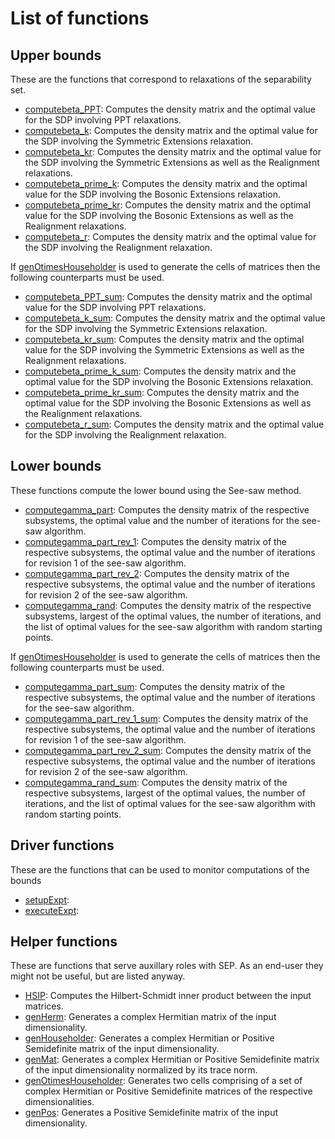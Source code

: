 # List of functions
## Upper bounds
These are the functions that correspond to relaxations of the separability set.
- [computebeta_PPT](/SDPs/UpperBounds/computebeta_PPT.md): Computes the density matrix and the optimal value for the SDP involving PPT relaxations.
- [computebeta_k](/SDPs/UpperBounds/computebeta_k.md): Computes the density matrix and the optimal value for the SDP involving the Symmetric Extensions relaxation.
- [computebeta_kr](/SDPs/UpperBounds/computebeta_kr.md): Computes the density matrix and the optimal value for the SDP involving the Symmetric Extensions as well as the Realignment relaxations.
- [computebeta_prime_k](/SDPs/UpperBounds/computebeta_prime_k.md): Computes the density matrix and the optimal value for the SDP involving the Bosonic Extensions relaxation.
- [computebeta_prime_kr](/SDPs/UpperBounds/computebeta_prime_kr.md): Computes the density matrix and the optimal value for the SDP involving the Bosonic Extensions as well as the Realignment relaxations.
- [computebeta_r](/SDPs/UpperBounds/computebeta_r.md): Computes the density matrix and the optimal value for the SDP involving the Realignment relaxation.

If [genOtimesHouseholder](/helpers/genOtimesHouseholder.md) is used to generate the cells of matrices then the following counterparts must be used.
- [computebeta_PPT_sum](/SDPs/UpperBounds/sum/computebeta_PPT_sum.md): Computes the density matrix and the optimal value for the SDP involving PPT relaxations.
- [computebeta_k_sum](/SDPs/UpperBounds/sum/computebeta_k_sum.md): Computes the density matrix and the optimal value for the SDP involving the Symmetric Extensions relaxation.
- [computebeta_kr_sum](/SDPs/UpperBounds/sum/computebeta_kr_sum.md): Computes the density matrix and the optimal value for the SDP involving the Symmetric Extensions as well as the Realignment relaxations.
- [computebeta_prime_k_sum](/SDPs/UpperBounds/sum/computebeta_prime_k_sum.md): Computes the density matrix and the optimal value for the SDP involving the Bosonic Extensions relaxation.
- [computebeta_prime_kr_sum](/SDPs/UpperBounds/sum/computebeta_prime_kr_sum.md): Computes the density matrix and the optimal value for the SDP involving the Bosonic Extensions as well as the Realignment relaxations.
- [computebeta_r_sum](/SDPs/UpperBounds/sum/computebeta_r_sum.md): Computes the density matrix and the optimal value for the SDP involving the Realignment relaxation.

## Lower bounds
These functions compute the lower bound using the See-saw method.
- [computegamma_part](/SDPs/LowerBounds/computegamma_part.md): Computes the density matrix of the respective subsystems, the optimal value and the number of iterations for the see-saw algorithm.
- [computegamma_part_rev_1](/SDPs/LowerBounds/computegamma_part_rev_1.md): Computes the density matrix of the respective subsystems, the optimal value and the number of iterations for revision 1 of the see-saw algorithm.
- [computegamma_part_rev_2](/SDPs/LowerBounds/computegamma_part_rev_2.md): Computes the density matrix of the respective subsystems, the optimal value and the number of iterations for revision 2 of the see-saw algorithm.
- [computegamma_rand](/SDPs/LowerBounds/computegamma_rand.md): Computes the density matrix of the respective subsystems, largest of the optimal values, the number of iterations, and the list of optimal values for the see-saw algorithm with random starting points.

If [genOtimesHouseholder](/helpers/genOtimesHouseholder.md) is used to generate the cells of matrices then the following counterparts must be used.
- [computegamma_part_sum](/SDPs/LowerBounds/computegamma_part_sum.md): Computes the density matrix of the respective subsystems, the optimal value and the number of iterations for the see-saw algorithm.
- [computegamma_part_rev_1_sum](/SDPs/LowerBounds/computegamma_part_rev_1_sum.md): Computes the density matrix of the respective subsystems, the optimal value and the number of iterations for revision 1 of the see-saw algorithm.
- [computegamma_part_rev_2_sum](/SDPs/LowerBounds/computegamma_part_rev_2_sum.md): Computes the density matrix of the respective subsystems, the optimal value and the number of iterations for revision 2 of the see-saw algorithm.
- [computegamma_rand_sum](/SDPs/LowerBounds/computegamma_rand_sum.md): Computes the density matrix of the respective subsystems, largest of the optimal values, the number of iterations, and the list of optimal values for the see-saw algorithm with random starting points.

## Driver functions
These are the functions that can be used to monitor computations of the bounds
- [setupExpt](/main/setupExpt.md):
- [executeExpt](/main/executeExpt.md): 

## Helper functions
These are functions that serve auxillary roles with SEP. As an end-user they might not be useful, but are listed anyway.
- [HSIP](/helpers/HSIP.md): Computes the Hilbert-Schmidt inner product between the input matrices.
- [genHerm](/helpers/genHerm.md): Generates a complex Hermitian matrix of the input dimensionality.
- [genHouseholder](/helpers/genHouseholder.md): Generates a complex Hermitian or Positive Semidefinite matrix of the input dimensionality.
- [genMat](/helpers/genMat.md): Generates a complex Hermitian or Positive Semidefinite matrix of the input dimensionality normalized by its trace norm.
- [genOtimesHouseholder](/helpers/genOtimesHouseholder.md): Generates two cells comprising of a set of complex Hermitian or Positive Semidefinite matrices of the respective dimensionalities.
- [genPos](/helpers/genPos.md): Generates a Positive Semidefinite matrix of the input dimensionality.